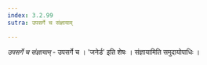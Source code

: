 ```yaml
---
index: 3.2.99
sutra: उपसर्गे च संज्ञायाम्

---
```

_उपसर्गे च संज्ञायाम्_ - उपसर्गे च । 'जनेर्ड' इति शेषः । संज्ञायामिति समुदायोपाधिः । 